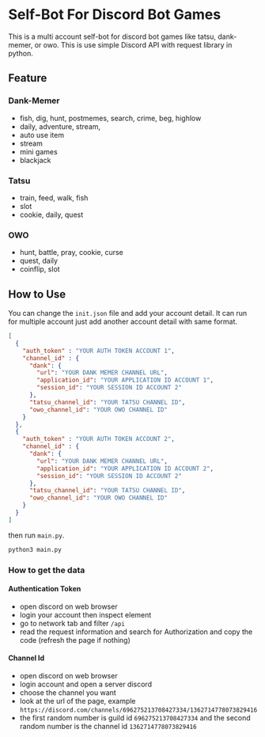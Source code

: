 
# Self-Bot For Discord Bot Games
This is a multi account self-bot for discord bot games like tatsu, dank-memer, or owo.
This is use simple Discord API with request library in python.

## Feature
### Dank-Memer
* fish, dig, hunt, postmemes, search, crime, beg, highlow
* daily, adventure, stream,
* auto use item
* stream
* mini games
* blackjack

### Tatsu
* train, feed, walk, fish
* slot
* cookie, daily, quest

### OWO
* hunt, battle, pray, cookie, curse
* quest, daily
* coinflip, slot

## How to Use
You can change the `init.json` file and add your account detail. It can run for multiple account just add another account detail with same format.
```json
[
  {
    "auth_token" : "YOUR AUTH TOKEN ACCOUNT 1",
    "channel_id" : {
      "dank": {
        "url": "YOUR DANK MEMER CHANNEL URL",
        "application_id": "YOUR APPLICATION ID ACCOUNT 1",
        "session_id": "YOUR SESSION ID ACCOUNT 2"
      },
      "tatsu_channel_id": "YOUR TATSU CHANNEL ID",
      "owo_channel_id": "YOUR OWO CHANNEL ID"
    }
  },
  {
    "auth_token" : "YOUR AUTH TOKEN ACCOUNT 2",
    "channel_id" : {
      "dank": {
        "url": "YOUR DANK MEMER CHANNEL URL",
        "application_id": "YOUR APPLICATION ID ACCOUNT 2",
        "session_id": "YOUR SESSION ID ACCOUNT 2"
      },
      "tatsu_channel_id": "YOUR TATSU CHANNEL ID",
      "owo_channel_id": "YOUR OWO CHANNEL ID"
    }
  }
]
```

then run ``main.py``.

```python
python3 main.py
```

### How to get the data
#### Authentication Token
- open discord on web browser
- login your account then inspect element
- go to network tab and filter `/api`
- read the request information and search for Authorization and copy the code (refresh the page if nothing)

#### Channel Id
- open discord on web browser
- login account and open a server discord
- choose the channel you want
- look at the url of the page, example `https://discord.com/channels/696275213708427334/1362714778073829416`
- the first random number is guild id `696275213708427334` and the second random number is the channel id `1362714778073829416`














